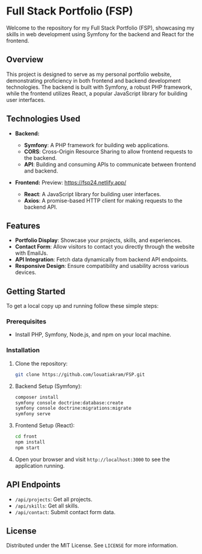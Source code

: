 # Full Stack Portfolio (FSP)

Welcome to the repository for my Full Stack Portfolio (FSP), showcasing my skills in web development using Symfony for
the backend and React for the frontend.

## Overview

This project is designed to serve as my personal portfolio website, demonstrating proficiency in both frontend and
backend development technologies. The backend is built with Symfony, a robust PHP framework, while the frontend utilizes
React, a popular JavaScript library for building user interfaces.

## Technologies Used

- **Backend:**
    - **Symfony**: A PHP framework for building web applications.
    - **CORS**: Cross-Origin Resource Sharing to allow frontend requests to the backend.
    - **API**: Building and consuming APIs to communicate between frontend and backend.

- **Frontend:**  Preview: https://fsp24.netlify.app/
    - **React**: A JavaScript library for building user interfaces.
    - **Axios**: A promise-based HTTP client for making requests to the backend API.

## Features

- **Portfolio Display**: Showcase your projects, skills, and experiences.
- **Contact Form**: Allow visitors to contact you directly through the website with EmailJs.
- **API Integration**: Fetch data dynamically from backend API endpoints.
- **Responsive Design**: Ensure compatibility and usability across various devices.

## Getting Started

To get a local copy up and running follow these simple steps:

### Prerequisites

- Install PHP, Symfony, Node.js, and npm on your local machine.

### Installation

1. Clone the repository:
   ```sh
   git clone https://github.com/louatiakram/FSP.git
   ```

2. Backend Setup (Symfony):
   ```sh
   composer install
   symfony console doctrine:database:create
   symfony console doctrine:migrations:migrate
   symfony serve
   ```

3. Frontend Setup (React):
   ```sh
   cd front
   npm install
   npm start
   ```

4. Open your browser and visit `http://localhost:3000` to see the application running.

## API Endpoints

- `/api/projects`: Get all projects.
- `/api/skills`: Get all skills.
- `/api/contact`: Submit contact form data.

## License

Distributed under the MIT License. See `LICENSE` for more information.
